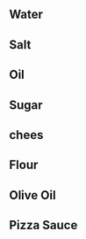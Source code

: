 Water
-------
Salt 
-------
Oil
-------
Sugar
-------
chees
-------
Flour
-------
Olive Oil
-------
Pizza Sauce
-------